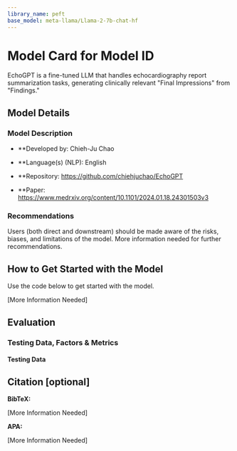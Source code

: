 ```yaml
---
library_name: peft
base_model: meta-llama/Llama-2-7b-chat-hf
---
```


# Model Card for Model ID

EchoGPT is a fine-tuned LLM that handles echocardiography report summarization tasks, generating clinically relevant "Final Impressions" from "Findings."

## Model Details

### Model Description

- **Developed by: Chieh-Ju Chao
- **Language(s) (NLP): English

- **Repository: https://github.com/chiehjuchao/EchoGPT
- **Paper: https://www.medrxiv.org/content/10.1101/2024.01.18.24301503v3

### Recommendations

<!-- This section is meant to convey recommendations with respect to the bias, risk, and technical limitations. -->

Users (both direct and downstream) should be made aware of the risks, biases, and limitations of the model. More information needed for further recommendations.

## How to Get Started with the Model

Use the code below to get started with the model.

[More Information Needed]

## Evaluation

<!-- This section describes the evaluation protocols and provides the results. -->

### Testing Data, Factors & Metrics

#### Testing Data

<!-- This should link to a Data Card if possible. -->

## Citation [optional]

<!-- If there is a paper or blog post introducing the model, the APA and Bibtex information for that should go in this section. -->

**BibTeX:**

[More Information Needed]

**APA:**

[More Information Needed]


